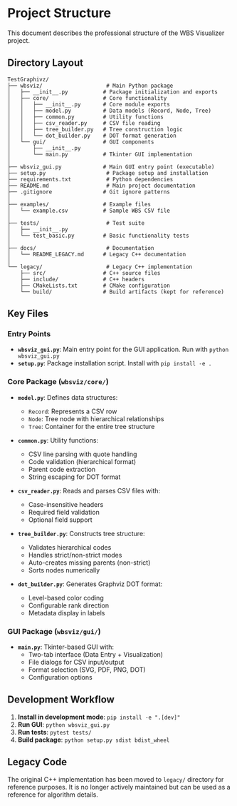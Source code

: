 # Project Structure

This document describes the professional structure of the WBS Visualizer project.

## Directory Layout

```
TestGraphivz/
├── wbsviz/                    # Main Python package
│   ├── __init__.py           # Package initialization and exports
│   ├── core/                 # Core functionality
│   │   ├── __init__.py       # Core module exports
│   │   ├── model.py          # Data models (Record, Node, Tree)
│   │   ├── common.py         # Utility functions
│   │   ├── csv_reader.py     # CSV file reading
│   │   ├── tree_builder.py   # Tree construction logic
│   │   └── dot_builder.py    # DOT format generation
│   └── gui/                  # GUI components
│       ├── __init__.py
│       └── main.py           # Tkinter GUI implementation
│
├── wbsviz_gui.py             # Main GUI entry point (executable)
├── setup.py                   # Package setup and installation
├── requirements.txt           # Python dependencies
├── README.md                  # Main project documentation
├── .gitignore                # Git ignore patterns
│
├── examples/                 # Example files
│   └── example.csv           # Sample WBS CSV file
│
├── tests/                     # Test suite
│   ├── __init__.py
│   └── test_basic.py         # Basic functionality tests
│
├── docs/                      # Documentation
│   └── README_LEGACY.md      # Legacy C++ documentation
│
└── legacy/                    # Legacy C++ implementation
    ├── src/                  # C++ source files
    ├── include/              # C++ headers
    ├── CMakeLists.txt        # CMake configuration
    └── build/                # Build artifacts (kept for reference)
```

## Key Files

### Entry Points

- **`wbsviz_gui.py`**: Main entry point for the GUI application. Run with `python wbsviz_gui.py`
- **`setup.py`**: Package installation script. Install with `pip install -e .`

### Core Package (`wbsviz/core/`)

- **`model.py`**: Defines data structures:
  - `Record`: Represents a CSV row
  - `Node`: Tree node with hierarchical relationships
  - `Tree`: Container for the entire tree structure

- **`common.py`**: Utility functions:
  - CSV line parsing with quote handling
  - Code validation (hierarchical format)
  - Parent code extraction
  - String escaping for DOT format

- **`csv_reader.py`**: Reads and parses CSV files with:
  - Case-insensitive headers
  - Required field validation
  - Optional field support

- **`tree_builder.py`**: Constructs tree structure:
  - Validates hierarchical codes
  - Handles strict/non-strict modes
  - Auto-creates missing parents (non-strict)
  - Sorts nodes numerically

- **`dot_builder.py`**: Generates Graphviz DOT format:
  - Level-based color coding
  - Configurable rank direction
  - Metadata display in labels

### GUI Package (`wbsviz/gui/`)

- **`main.py`**: Tkinter-based GUI with:
  - Two-tab interface (Data Entry + Visualization)
  - File dialogs for CSV input/output
  - Format selection (SVG, PDF, PNG, DOT)
  - Configuration options

## Development Workflow

1. **Install in development mode**: `pip install -e ".[dev]"`
2. **Run GUI**: `python wbsviz_gui.py`
3. **Run tests**: `pytest tests/`
4. **Build package**: `python setup.py sdist bdist_wheel`

## Legacy Code

The original C++ implementation has been moved to `legacy/` directory for reference purposes. It is no longer actively maintained but can be used as a reference for algorithm details.

